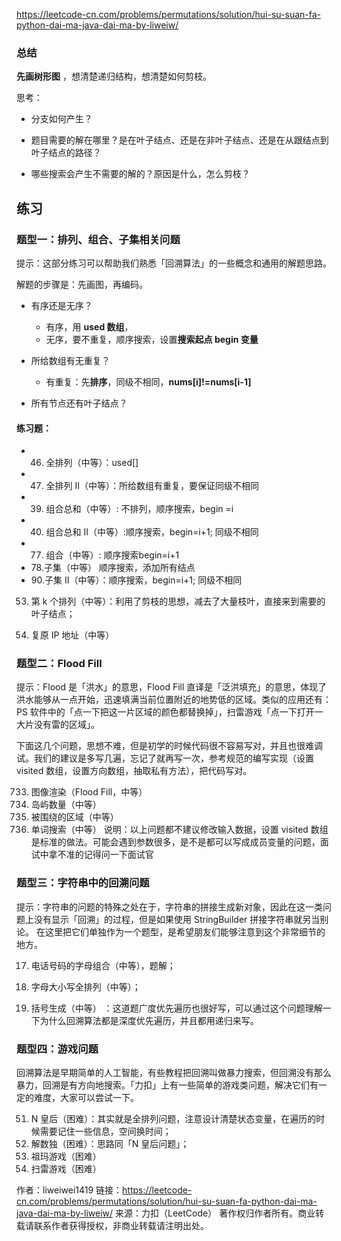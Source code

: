 https://leetcode-cn.com/problems/permutations/solution/hui-su-suan-fa-python-dai-ma-java-dai-ma-by-liweiw/

### 总结

 **先画树形图** ，想清楚递归结构，想清楚如何剪枝。

思考：

- 分支如何产生？

- 题目需要的解在哪里？是在叶子结点、还是在非叶子结点、还是在从跟结点到叶子结点的路径？

- 哪些搜索会产生不需要的解的？原因是什么，怎么剪枝？

  

  

## 练习

### 题型一：排列、组合、子集相关问题

提示：这部分练习可以帮助我们熟悉「回溯算法」的一些概念和通用的解题思路。

解题的步骤是：先画图，再编码。

- 有序还是无序？
  - 有序，用 **used 数组**，
  - 无序，要不重复，顺序搜索，设置**搜索起点 begin 变量**

- 所给数组有无重复？
  - 有重复：先**排序**，同级不相同，**nums[i]!=nums[i-1]**

- 所有节点还有叶子结点？

#### **练习题：**

- 46. 全排列（中等）：used[]
- 47. 全排列 II（中等）：所给数组有重复，要保证同级不相同
- 39. 组合总和（中等）: 不排列，顺序搜索，begin =i
- 40. 组合总和 II（中等）:顺序搜索，begin=i+1; 同级不相同
- 77. 组合（中等）: 顺序搜索begin=i+1
- 78.子集（中等） 顺序搜索，添加所有结点
- 90.子集 II（中等）：顺序搜索，begin=i+1; 同级不相同

53. 第 k 个排列（中等）：利用了剪枝的思想，减去了大量枝叶，直接来到需要的叶子结点；

54. 复原 IP 地址（中等）

   

   ### 题型二：Flood Fill

   提示：Flood 是「洪水」的意思，Flood Fill 直译是「泛洪填充」的意思，体现了洪水能够从一点开始，迅速填满当前位置附近的地势低的区域。类似的应用还有：PS 软件中的「点一下把这一片区域的颜色都替换掉」，扫雷游戏「点一下打开一大片没有雷的区域」。

下面这几个问题，思想不难，但是初学的时候代码很不容易写对，并且也很难调试。我们的建议是多写几遍，忘记了就再写一次，参考规范的编写实现（设置 visited 数组，设置方向数组，抽取私有方法），把代码写对。

733. 图像渲染（Flood Fill，中等）
200. 岛屿数量（中等）
130. 被围绕的区域（中等）
79. 单词搜索（中等）
说明：以上问题都不建议修改输入数据，设置 visited 数组是标准的做法。可能会遇到参数很多，是不是都可以写成成员变量的问题，面试中拿不准的记得问一下面试官

### 题型三：字符串中的回溯问题

提示：字符串的问题的特殊之处在于，字符串的拼接生成新对象，因此在这一类问题上没有显示「回溯」的过程，但是如果使用 StringBuilder 拼接字符串就另当别论。
在这里把它们单独作为一个题型，是希望朋友们能够注意到这个非常细节的地方。

17. 电话号码的字母组合（中等），题解；

18. 字母大小写全排列（中等）；

19. 括号生成（中等） ：这道题广度优先遍历也很好写，可以通过这个问题理解一下为什么回溯算法都是深度优先遍历，并且都用递归来写。

   

   ### 题型四：游戏问题

   回溯算法是早期简单的人工智能，有些教程把回溯叫做暴力搜索，但回溯没有那么暴力，回溯是有方向地搜索。「力扣」上有一些简单的游戏类问题，解决它们有一定的难度，大家可以尝试一下。

   51. N 皇后（困难）：其实就是全排列问题，注意设计清楚状态变量，在遍历的时候需要记住一些信息，空间换时间；
   37. 解数独（困难）：思路同「N 皇后问题」；
   488. 祖玛游戏（困难）
   529. 扫雷游戏（困难）

   作者：liweiwei1419
   链接：https://leetcode-cn.com/problems/permutations/solution/hui-su-suan-fa-python-dai-ma-java-dai-ma-by-liweiw/
   来源：力扣（LeetCode）
   著作权归作者所有。商业转载请联系作者获得授权，非商业转载请注明出处。


